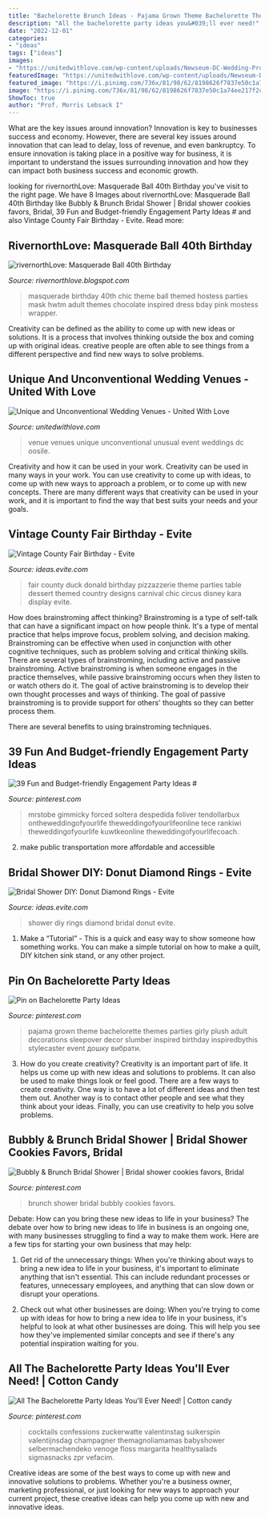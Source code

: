 ```yaml
---
title: "Bachelorette Brunch Ideas - Pajama Grown Theme Bachelorette Themes Parties Girly Plush Adult Decorations Sleepover Decor Slumber Inspired Birthday Inspiredbythis Stylecaster Event дошку вибрати"
description: "All the bachelorette party ideas you&#039;ll ever need!"
date: "2022-12-01"
categories:
- "ideas"
tags: ["ideas"]
images:
- "https://unitedwithlove.com/wp-content/uploads/Newseum-DC-Wedding-Procopio-Photography-32-1.jpg"
featuredImage: "https://unitedwithlove.com/wp-content/uploads/Newseum-DC-Wedding-Procopio-Photography-32-1.jpg"
featured_image: "https://i.pinimg.com/736x/81/98/62/8198626f7837e50c1a74ee217f2c8c3c.jpg"
image: "https://i.pinimg.com/736x/81/98/62/8198626f7837e50c1a74ee217f2c8c3c.jpg"
ShowToc: true
author: "Prof. Morris Lebsack I"
---
```



What are the key issues around innovation?
Innovation is key to businesses success and economy. However, there are several key issues around innovation that can lead to delay, loss of revenue, and even bankruptcy. To ensure innovation is taking place in a positive way for business, it is important to understand the issues surrounding innovation and how they can impact both business success and economic growth.

	

		
looking for rivernorthLove: Masquerade Ball 40th Birthday you've visit to the right page. We have 8 Images about rivernorthLove: Masquerade Ball 40th Birthday like Bubbly &amp; Brunch Bridal Shower | Bridal shower cookies favors, Bridal, 39 Fun and Budget-friendly Engagement Party Ideas # and also Vintage County Fair Birthday - Evite. Read more:
		
    
## RivernorthLove: Masquerade Ball 40th Birthday

<img loading=lazy src="http://2.bp.blogspot.com/-Hu2qzxsk4Z4/T_Wo2geZNQI/AAAAAAAAGhk/mCMj9SK2aHU/s1600/masquerade-chic-mask-chocolate-bar-wrapper.jpg" onerror="this.onerror=null;this.src='https://tse1.mm.bing.net/th?id=OIP.yKb3GgeU_7jbai7Fi6NJTwHaH_&amp;pid=15.1';" alt="rivernorthLove: Masquerade Ball 40th Birthday">

_Source: rivernorthlove.blogspot.com_

>masquerade birthday 40th chic theme ball themed hostess parties mask hwtm adult themes chocolate inspired dress bday pink mostess wrapper. 

	

Creativity can be defined as the ability to come up with new ideas or solutions. It is a process that involves thinking outside the box and coming up with original ideas. creative people are often able to see things from a different perspective and find new ways to solve problems.

    
## Unique And Unconventional Wedding Venues - United With Love

<img loading=lazy src="https://unitedwithlove.com/wp-content/uploads/Newseum-DC-Wedding-Procopio-Photography-32-1.jpg" onerror="this.onerror=null;this.src='https://tse2.mm.bing.net/th?id=OIP.SWZOWDQ0Qli3l2WRkc6spQHaE8&amp;pid=15.1';" alt="Unique and Unconventional Wedding Venues - United With Love">

_Source: unitedwithlove.com_

>venue venues unique unconventional unusual event weddings dc oosile. 

	

Creativity and how it can be used in your work.
Creativity can be used in many ways in your work. You can use creativity to come up with ideas, to come up with new ways to approach a problem, or to come up with new concepts. There are many different ways that creativity can be used in your work, and it is important to find the way that best suits your needs and your goals.

    
## Vintage County Fair Birthday - Evite

<img loading=lazy src="http://ideas.evite.com/media/Vintage-Donald-Duck-Birthday-1200.jpg" onerror="this.onerror=null;this.src='https://tse3.mm.bing.net/th?id=OIP.QM4MRZRPswmbhfFxgbKBZAHaHa&amp;pid=15.1';" alt="Vintage County Fair Birthday - Evite">

_Source: ideas.evite.com_

>fair county duck donald birthday pizzazzerie theme parties table dessert themed country designs carnival chic circus disney kara display evite. 

	

How does brainstroming affect thinking?
Brainstroming is a type of self-talk that can have a significant impact on how people think. It's a type of mental practice that helps improve focus, problem solving, and decision making. Brainstroming can be effective when used in conjunction with other cognitive techniques, such as problem solving and critical thinking skills.
There are several types of brainstroming, including active and passive brainstroming. Active brainstroming is when someone engages in the practice themselves, while passive brainstroming occurs when they listen to or watch others do it. The goal of active brainstroming is to develop their own thought processes and ways of thinking. The goal of passive brainstroming is to provide support for others' thoughts so they can better process them.

There are several benefits to using brainstroming techniques.

    
## 39 Fun And Budget-friendly Engagement Party Ideas #

<img loading=lazy src="https://i.pinimg.com/originals/29/bb/b4/29bbb48d23ad8247a81a90eada098e8b.jpg" onerror="this.onerror=null;this.src='https://tse4.mm.bing.net/th?id=OIP.Zu48ZlW2ywLDFHK9TTBoLAHaJ3&amp;pid=15.1';" alt="39 Fun and Budget-friendly Engagement Party Ideas #">

_Source: pinterest.com_

>mrstobe gimmicky forced soltera despedida foliver tendollarbux ontheweddingofyourlife theweddingofyourlifeonline tece rankiwi theweddingofyourlife kuwtkeonline theweddingofyourlifecoach. 

	

2. make public transportation more affordable and accessible

    
## Bridal Shower DIY: Donut Diamond Rings - Evite

<img loading=lazy src="http://ideas.evite.com/media/Blog-Bridal-Shower-DIY-Donut-Diamond-Rings-JB-1200.jpg" onerror="this.onerror=null;this.src='https://tse4.mm.bing.net/th?id=OIP.ppNqmq47bTl4lvTlJzp5kQHaLK&amp;pid=15.1';" alt="Bridal Shower DIY: Donut Diamond Rings - Evite">

_Source: ideas.evite.com_

>shower diy rings diamond bridal donut evite. 

	

1. Make a “Tutorial” - This is a quick and easy way to show someone how something works. You can make a simple tutorial on how to make a quilt, DIY kitchen sink stand, or any other project. 

    
## Pin On Bachelorette Party Ideas

<img loading=lazy src="https://i.pinimg.com/736x/81/98/62/8198626f7837e50c1a74ee217f2c8c3c.jpg" onerror="this.onerror=null;this.src='https://tse3.mm.bing.net/th?id=OIP.oFDoJEVzF25JOAlnZ0YttwHaKH&amp;pid=15.1';" alt="Pin on Bachelorette Party Ideas">

_Source: pinterest.com_

>pajama grown theme bachelorette themes parties girly plush adult decorations sleepover decor slumber inspired birthday inspiredbythis stylecaster event дошку вибрати. 

	

3. How do you create creativity?
Creativity is an important part of life. It helps us come up with new ideas and solutions to problems. It can also be used to make things look or feel good. There are a few ways to create creativity. One way is to have a lot of different ideas and then test them out. Another way is to contact other people and see what they think about your ideas. Finally, you can use creativity to help you solve problems.

    
## Bubbly &amp; Brunch Bridal Shower | Bridal Shower Cookies Favors, Bridal

<img loading=lazy src="https://i.pinimg.com/originals/25/f1/8b/25f18b437fbde3bcdfe6b388a0888938.jpg" onerror="this.onerror=null;this.src='https://tse1.mm.bing.net/th?id=OIP.gQEFJL2E9MuGtqF6SwowVAHaNK&amp;pid=15.1';" alt="Bubbly &amp; Brunch Bridal Shower | Bridal shower cookies favors, Bridal">

_Source: pinterest.com_

>brunch shower bridal bubbly cookies favors. 

	

Debate: How can you bring these new ideas to life in your business?
The debate over how to bring new ideas to life in business is an ongoing one, with many businesses struggling to find a way to make them work. Here are a few tips for starting your own business that may help: 
1. Get rid of the unnecessary things: When you're thinking about ways to bring a new idea to life in your business, it's important to eliminate anything that isn't essential. This can include redundant processes or features, unnecessary employees, and anything that can slow down or disrupt your operations. 

2. Check out what other businesses are doing: When you're trying to come up with ideas for how to bring a new idea to life in your business, it's helpful to look at what other businesses are doing. This will help you see how they've implemented similar concepts and see if there's any potential inspiration waiting for you.

    
## All The Bachelorette Party Ideas You&#039;ll Ever Need! | Cotton Candy

<img loading=lazy src="https://i.pinimg.com/originals/72/bd/e7/72bde75bf65a42b756840b4b786bca7a.png" onerror="this.onerror=null;this.src='https://tse3.mm.bing.net/th?id=OIP.z-aGILuiEbcUQLkGv8J1ygHaLH&amp;pid=15.1';" alt="All The Bachelorette Party Ideas You&#039;ll Ever Need! | Cotton candy">

_Source: pinterest.com_

>cocktails confessions zuckerwatte valentinstag suikerspin valentijnsdag champagner themagnoliamamas babyshower selbermachendeko venoge floss margarita healthysalads sigmasnacks zpr vefacim. 

	

Creative ideas are some of the best ways to come up with new and innovative solutions to problems. Whether you're a business owner, marketing professional, or just looking for new ways to approach your current project, these creative ideas can help you come up with new and innovative ideas.

